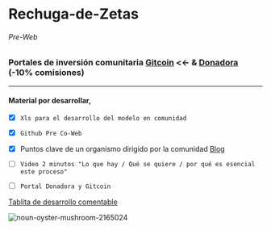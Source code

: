# Rechuga-de-Zetas
###### Pre-Web

### Portales de inversión comunitaria [Gitcoin](https://gitcoin.co/grants/explorer?page=1&limit=12&me=false&sort_option=weighted_shuffle&collection_id=false&network=mainnet&state=active&profile=false&round_num=0&customer_name=false&sub_round_slug=false&collections_page=1&grant_regions=&grant_types=&grant_tags=&tenants=&idle=true&featured=true&round_type=false&tab=grants) <<- & [Donadora](https://donadora.org/campanas) (-10% comisiones)

---
#### Material por desarrollar,

- [x] `Xls para el desarrollo del modelo en comunidad`
- [x] `Github Pre Co-Web`
- [x] Puntos clave de un organismo dirigido por la comunidad [Blog](https://mirror.xyz/0xE62F15C0B55ef59dFcE2E5aD51dBfAceD87378Da/WbnGvzlFai8FxUa0lLj3aJGQ4fwjhdvly_bnoqU6FXA)
- [ ] `Video 2 minutos "Lo que hay / Qué se quiere / por qué es esencial este proceso"`
- [ ] `Portal Donadora y Gitcoin`



[Tablita de desarrollo comentable](https://docs.google.com/spreadsheets/d/1nqdlsuSvwbyVE9xZt7d6OHKgH1mekTMnp9fbu5s7iLE/edit?usp=sharing)

![noun-oyster-mushroom-2165024](https://user-images.githubusercontent.com/38388270/189502247-f23a44fa-9883-476a-a2f1-83c380103b23.png)
